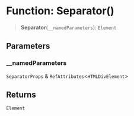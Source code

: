 # Function: Separator()

> **Separator**(`__namedParameters`): `Element`

## Parameters

### \_\_namedParameters

`SeparatorProps` & `RefAttributes`\<`HTMLDivElement`\>

## Returns

`Element`
